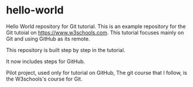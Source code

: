 # hello-world
Hello World repository for Git tutorial.
This is an example repository for the Git tutoial on https://www.w3schools.com.
This tutorial focuses mainly on Git and using GitHub as its remote.

This repository is built step by step in the tutorial.

It now includes steps for GitHub.

Pilot project, used only for tutorial on GitHub, The git course that I follow, is the W3schools's course for Git.
